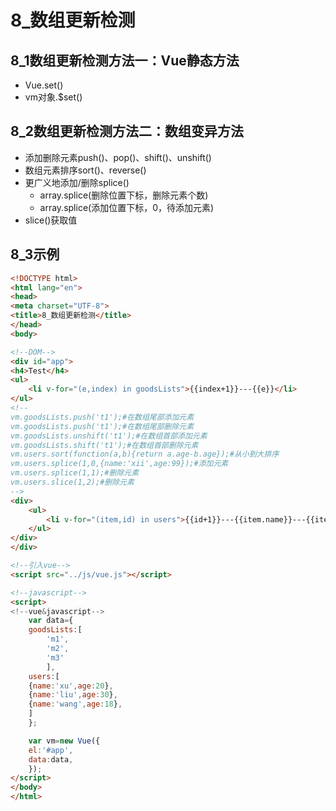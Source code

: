 # 8_数组更新检测
## 8_1数组更新检测方法一：Vue静态方法
- Vue.set()
- vm对象.$set()
## 8_2数组更新检测方法二：数组变异方法
- 添加删除元素push()、pop()、shift()、unshift()
- 数组元素排序sort()、reverse()
- 更广义地添加/删除splice()
	- array.splice(删除位置下标，删除元素个数)
	- array.splice(添加位置下标，0，待添加元素)
- slice()获取值
## 8_3示例
```html
<!DOCTYPE html>
<html lang="en">
<head>
<meta charset="UTF-8">
<title>8_数组更新检测</title>
</head>
<body>

<!--DOM-->
<div id="app">
<h4>Test</h4>
<ul>
	<li v-for="(e,index) in goodsLists">{{index+1}}---{{e}}</li>
</ul>
<!--
vm.goodsLists.push('t1');#在数组尾部添加元素
vm.goodsLists.push('t1');#在数组尾部删除元素
vm.goodsLists.unshift('t1');#在数组首部添加元素
vm.goodsLists.shift('t1');#在数组首部删除元素
vm.users.sort(function(a,b){return a.age-b.age});#从小到大排序
vm.users.splice(1,0,{name:'xii',age:99});#添加元素
vm.users.splice(1,1);#删除元素
vm.users.slice(1,2);#删除元素
-->
<div>
	<ul>
		<li v-for="(item,id) in users">{{id+1}}---{{item.name}}---{{item.age}}</li>
	</ul>
</div>
</div>

<!--引入vue-->
<script src="../js/vue.js"></script>

<!--javascript-->
<script>
<!--vue&javascript-->
	var data={
	goodsLists:[
		'm1',
		'm2',
		'm3'	
		],
	users:[
	{name:'xu',age:20},
	{name:'liu',age:30},
	{name:'wang',age:18},
	]
	};

	var vm=new Vue({
	el:'#app',
	data:data,
	});
</script>
</body>
</html>
```